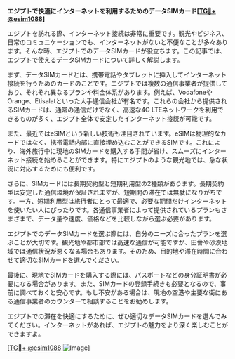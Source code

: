 **エジプトで快適にインターネットを利用するためのデータSIMカード[[TG💪+ @esim1088](https://t.me/s/esim1088)]**

エジプトを訪れる際、インターネット接続は非常に重要です。観光やビジネス、日常のコミュニケーションでも、インターネットがないと不便なことが多々あります。そんな時、エジプトでのデータSIMカードが役立ちます。この記事では、エジプトで使えるデータSIMカードについて詳しく解説します。

まず、データSIMカードとは、携帯電話やタブレットに挿入してインターネット接続を行うためのカードのことです。エジプトでは複数の通信事業者が提供しており、それぞれ異なるプランや料金体系があります。例えば、VodafoneやOrange、Etisalatといった大手通信会社が有名です。これらの会社から提供されるSIMカードは、通常の通信だけでなく、高速な4G LTEネットワークを利用できるものが多く、エジプト全体で安定したインターネット接続が可能です。

また、最近ではeSIMという新しい技術も注目されています。eSIMは物理的なカードではなく、携帯電話内部に直接埋め込むことができるSIMです。これにより、海外旅行中に現地のSIMカードを購入する手間が省け、スムーズにインターネット接続を始めることができます。特にエジプトのような観光地では、急な状況に対応するためにも便利です。

さらに、SIMカードには長期契約型と短期利用型の2種類があります。長期契約型は安定した通信環境が保証されますが、短期間の滞在では無駄になりがちです。一方、短期利用型は旅行者にとって最適で、必要な期間だけインターネットを使いたい人にぴったりです。各通信事業者によって提供されているプランもさまざまで、データ量や速度、価格などを比較しながら選ぶ必要があります。

エジプトでのデータSIMカードを選ぶ際には、自分のニーズに合ったプランを選ぶことが大切です。観光地や都市部では高速な通信が可能ですが、田舎や砂漠地域では通信状況が悪くなる場合もあります。そのため、目的地や滞在時間に合わせて適切なSIMカードを選んでください。

最後に、現地でSIMカードを購入する際には、パスポートなどの身分証明書が必要になる場合があります。また、SIMカードの登録手続きも必要となるので、事前に調べておくと安心です。もし不安がある場合は、現地の空港や主要な街にある通信事業者のカウンターで相談することをお勧めします。

エジプトでの滞在を快適にするために、ぜひ適切なデータSIMカードを選んでみてください。インターネットがあれば、エジプトの魅力をより深く楽しむことができますよ。

[[TG💪+ @esim1088](https://t.me/s/esim1088) ![Image](https://i.postimg.cc/Y0z9fWf4/image.png)]
